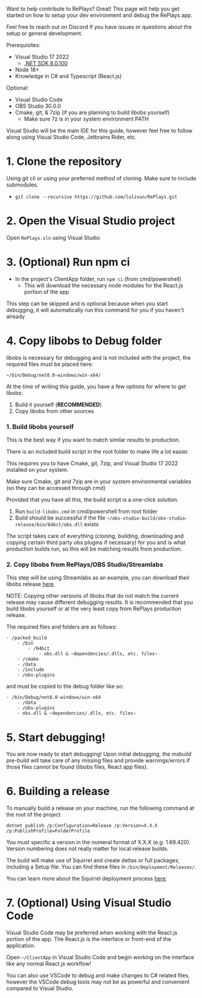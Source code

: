 Want to help contribute to RePlays? Great! This page will help you get started on how to setup your dev environment and debug the RePlays app.

Feel free to reach out on Discord if you have issues or questions about the setup or general development.

Prerequisites:

*   Visual Studio 17 2022
    *   [.NET SDK 8.0.100](https://dotnet.microsoft.com/en-us/download/dotnet/thank-you/sdk-8.0.100-windows-x64-installer)
*   Node 18+
*   Knowledge in C# and Typescript (React.js)

Optional:

*   Visual Studio Code
*   OBS Studio 30.0.0
*   Cmake, git, & 7zip (if you are planning to build libobs yourself)
    *   Make sure 7z is in your system environment PATH

Visual Studio will be the main IDE for this guide, however feel free to follow along using Visual Studio Code, Jetbrains Rider, etc.

# 1. Clone the repository

Using git cli or using your preferred method of cloning. Make sure to include submodules.

*   `git clone --recursive https://github.com/lulzsun/RePlays.git`

# 2. Open the Visual Studio project

Open `RePlays.sln` using Visual Studio

# 3. (Optional) Run npm ci

*   In the project's ClientApp folder, run `npm ci` (from cmd/powershell)
    *   This will download the necessary node modules for the React.js portion of the app

This step can be skipped and is optional because when you start debugging, it will automatically run this command for you if you haven't already

# 4. Copy libobs to Debug folder

libobs is necessary for debugging and is not included with the project, the required files must be placed here:

`~/bin/Debug/net8.0-windows/win-x64/`

At the time of writing this guide, you have a few options for where to get libobs:

1.  Build it yourself (**RECOMMENDED**)
2.  Copy libobs from other sources

### 1. Build libobs yourself

This is the best way if you want to match similar results to production.

There is an included build script in the root folder to make life a lot easier.

This requires you to have Cmake, git, 7zip, and Visual Studio 17 2022 installed on your system.

Make sure Cmake, git and 7zip are in your system environmental variables (so they can be accessed through cmd)

Provided that you have all this, the build script is a one-click solution.

1.  Run `build-libobs.cmd` in cmd/powershell from root folder
2.  Build should be successful if the file `~/obs-studio-build/obs-studio-release/bin/64bit/obs.dll` exists

The script takes care of everything (cloning, building, downloading and copying certain third party obs plugins if necessary) for you and is what production builds run, so this will be matching results from production.

### 2. Copy libobs from RePlays/OBS Studio/Streamlabs

This step will be using Streamlabs as an example, you can download their libobs release [here](https://obsstudios3.streamlabs.com/libobs-windows64-release-27.5.32.7z).

NOTE: Copying other versions of libobs that do not match the current release may cause different debugging results. It is recommended that you build libobs yourself or at the very least copy from RePlays production release.

The required files and folders are as follows:

    - /packed_build
        - /bin
            - /64bit
                - obs.dll & ~dependencies/.dlls, etc. files~
        - /cmake
        - /data
        - /include
        - /obs-plugins

and must be copied to the debug folder like so:

    - /bin/Debug/net8.0-windows/win-x64
        - /data
        - /obs-plugins
        - obs.dll & ~dependencies/.dlls, etc. files~

# 5. Start debugging!

You are now ready to start debugging! Upon initial debugging, the msbuild pre-build will take care of any missing files and provide warnings/errors if those files cannot be found (libobs files, React app files).

# 6. Building a release

To manually build a release on your machine, run the following command at the root of the project

`dotnet publish /p:Configuration=Release /p:Version=X.X.X /p:PublishProfile=FolderProfile`

You must specific a version in the numeral format of X.X.X (e.g. 1.69.420). Version numbering does not really matter for local release builds.

The build will make use of Squirrel and create deltas or full packages, including a Setup file. You can find these files in `/bin/Deployment/Releases/`.

You can learn more about the Squirrel deployment process [here](https://github.com/Squirrel/Squirrel.Windows/blob/develop/docs/getting-started/0-overview.md#overview).

# 7. (Optional) Using Visual Studio Code

Visual Studio Code may be preferred when working with the React.js portion of the app. The React.js is the interface or front-end of the application.

Open `~/ClientApp` in Visual Studio Code and begin working on the interface like any normal React.js workflow!

You can also use VSCode to debug and make changes to C# related files, however the VSCode debug tools may not be as powerful and convenient compared to Visual Studio.

